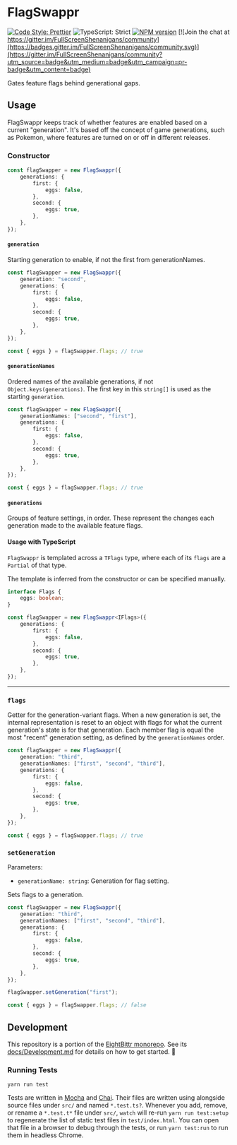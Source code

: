 <!-- Top -->

# FlagSwappr

[![Code Style: Prettier](https://img.shields.io/badge/code_style-prettier-brightgreen.svg)](https://prettier.io)
![TypeScript: Strict](https://img.shields.io/badge/typescript-strict-brightgreen.svg)
[![NPM version](https://badge.fury.io/js/flagswappr.svg)](http://badge.fury.io/js/flagswappr)
[![Join the chat at https://gitter.im/FullScreenShenanigans/community](https://badges.gitter.im/FullScreenShenanigans/community.svg)](https://gitter.im/FullScreenShenanigans/community?utm_source=badge&utm_medium=badge&utm_campaign=pr-badge&utm_content=badge)

Gates feature flags behind generational gaps.

<!-- /Top -->

## Usage

FlagSwappr keeps track of whether features are enabled based on a current "generation".
It's based off the concept of game generations, such as Pokemon, where features are turned on or off in different releases.

### Constructor

```typescript
const flagSwapper = new FlagSwappr({
    generations: {
        first: {
            eggs: false,
        },
        second: {
            eggs: true,
        },
    },
});
```

#### `generation`

Starting generation to enable, if not the first from generationNames.

```typescript
const flagSwapper = new FlagSwappr({
    generation: "second",
    generations: {
        first: {
            eggs: false,
        },
        second: {
            eggs: true,
        },
    },
});

const { eggs } = flagSwapper.flags; // true
```

#### `generationNames`

Ordered names of the available generations, if not `Object.keys(generations)`.
The first key in this `string[]` is used as the starting `generation`.

```typescript
const flagSwapper = new FlagSwappr({
    generationNames: ["second", "first"],
    generations: {
        first: {
            eggs: false,
        },
        second: {
            eggs: true,
        },
    },
});

const { eggs } = flagSwapper.flags; // true
```

#### `generations`

Groups of feature settings, in order.
These represent the changes each generation made to the available feature flags.

#### Usage with TypeScript

`FlagSwappr` is templated across a `TFlags` type, where each of its `flags` are a `Partial` of that type.

The template is inferred from the constructor or can be specified manually.

```typescript
interface Flags {
    eggs: boolean;
}

const flagSwapper = new FlagSwappr<IFlags>({
    generations: {
        first: {
            eggs: false,
        },
        second: {
            eggs: true,
        },
    },
});
```

---

### `flags`

Getter for the generation-variant flags.
When a new generation is set, the internal representation is reset to an object with flags for what the current generation's state is for that generation.
Each member flag is equal the most "recent" generation setting, as defined by the `generationNames` order.

```typescript
const flagSwapper = new FlagSwappr({
    generation: "third",
    generationNames: ["first", "second", "third"],
    generations: {
        first: {
            eggs: false,
        },
        second: {
            eggs: true,
        },
    },
});

const { eggs } = flagSwapper.flags; // true
```

### `setGeneration`

Parameters:

-   `generationName: string`: Generation for flag setting.

Sets flags to a generation.

```typescript
const flagSwapper = new FlagSwappr({
    generation: "third",
    generationNames: ["first", "second", "third"],
    generations: {
        first: {
            eggs: false,
        },
        second: {
            eggs: true,
        },
    },
});

flagSwapper.setGeneration("first");

const { eggs } = flagSwapper.flags; // false
```

<!-- Development -->

## Development

This repository is a portion of the [EightBittr monorepo](https://raw.githubusercontent.com/FullScreenShenanigans/EightBittr).
See its [docs/Development.md](../../docs/Development.md) for details on how to get started. 💖

### Running Tests

```shell
yarn run test
```

Tests are written in [Mocha](https://github.com/mochajs/mocha) and [Chai](https://github.com/chaijs/chai).
Their files are written using alongside source files under `src/` and named `*.test.ts?`.
Whenever you add, remove, or rename a `*.test.t*` file under `src/`, `watch` will re-run `yarn run test:setup` to regenerate the list of static test files in `test/index.html`.
You can open that file in a browser to debug through the tests, or run `yarn test:run` to run them in headless Chrome.

<!-- Maps -->
<!-- /Maps -->

<!-- /Development -->
